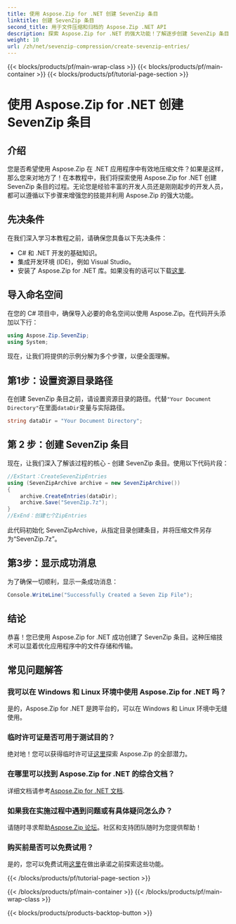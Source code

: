 ```yaml
---
title: 使用 Aspose.Zip for .NET 创建 SevenZip 条目
linktitle: 创建 SevenZip 条目
second_title: 用于文件压缩和归档的 Aspose.Zip .NET API
description: 探索 Aspose.Zip for .NET 的强大功能！了解逐步创建 SevenZip 条目。毫不费力地压缩文件。立即下载以获得无缝的开发体验。
weight: 10
url: /zh/net/sevenzip-compression/create-sevenzip-entries/
---
```


{{< blocks/products/pf/main-wrap-class >}}
{{< blocks/products/pf/main-container >}}
{{< blocks/products/pf/tutorial-page-section >}}

# 使用 Aspose.Zip for .NET 创建 SevenZip 条目


## 介绍

您是否希望使用 Aspose.Zip 在 .NET 应用程序中有效地压缩文件？如果是这样，那么您来对地方了！在本教程中，我们将探索使用 Aspose.Zip for .NET 创建 SevenZip 条目的过程。无论您是经验丰富的开发人员还是刚刚起步的开发人员，都可以遵循以下步骤来增强您的技能并利用 Aspose.Zip 的强大功能。

## 先决条件

在我们深入学习本教程之前，请确保您具备以下先决条件：

- C# 和 .NET 开发的基础知识。
- 集成开发环境 (IDE)，例如 Visual Studio。
- 安装了 Aspose.Zip for .NET 库。如果没有的话可以下载[这里](https://releases.aspose.com/zip/net/).

## 导入命名空间

在您的 C# 项目中，确保导入必要的命名空间以使用 Aspose.Zip。在代码开头添加以下行：

```csharp
using Aspose.Zip.SevenZip;
using System;
```

现在，让我们将提供的示例分解为多个步骤，以便全面理解。

## 第1步：设置资源目录路径

在创建 SevenZip 条目之前，请设置资源目录的路径。代替`"Your Document Directory"`在里面`dataDir`变量与实际路径。

```csharp
string dataDir = "Your Document Directory";
```

## 第 2 步：创建 SevenZip 条目

现在，让我们深入了解该过程的核心 - 创建 SevenZip 条目。使用以下代码片段：

```csharp
//ExStart：CreateSevenZipEntries
using (SevenZipArchive archive = new SevenZipArchive())
{
    archive.CreateEntries(dataDir);
    archive.Save("SevenZip.7z");
}
//ExEnd：创建七个ZipEntries
```

此代码初始化 SevenZipArchive，从指定目录创建条目，并将压缩文件另存为“SevenZip.7z”。

## 第3步：显示成功消息

为了确保一切顺利，显示一条成功消息：

```csharp
Console.WriteLine("Successfully Created a Seven Zip File");
```

## 结论

恭喜！您已使用 Aspose.Zip for .NET 成功创建了 SevenZip 条目。这种压缩技术可以显着优化应用程序中的文件存储和传输。

## 常见问题解答

### 我可以在 Windows 和 Linux 环境中使用 Aspose.Zip for .NET 吗？
是的，Aspose.Zip for .NET 是跨平台的，可以在 Windows 和 Linux 环境中无缝使用。

### 临时许可证是否可用于测试目的？
绝对地！您可以获得临时许可证[这里](https://purchase.aspose.com/temporary-license/)探索 Aspose.Zip 的全部潜力。

### 在哪里可以找到 Aspose.Zip for .NET 的综合文档？
详细文档请参考[Aspose.Zip for .NET 文档](https://reference.aspose.com/zip/net/).

### 如果我在实施过程中遇到问题或有具体疑问怎么办？
请随时寻求帮助[Aspose.Zip 论坛](https://forum.aspose.com/c/zip/37)。社区和支持团队随时为您提供帮助！

### 购买前是否可以免费试用？
是的，您可以免费试用[这里](https://releases.aspose.com/)在做出承诺之前探索这些功能。

{{< /blocks/products/pf/tutorial-page-section >}}

{{< /blocks/products/pf/main-container >}}
{{< /blocks/products/pf/main-wrap-class >}}

{{< blocks/products/products-backtop-button >}}
